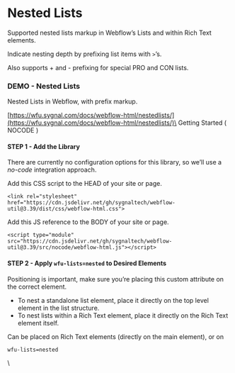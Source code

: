 # Nested Lists

Supported nested lists markup in Webflow’s Lists and within Rich Text elements.

Indicate nesting depth by prefixing list items with `>`’s.

Also supports + and - prefixing for special PRO and CON lists.

### DEMO - Nested Lists <a href="#demo---nested-lists" id="demo---nested-lists"></a>

Nested Lists in Webflow, with prefix markup.

[https://wfu.sygnal.com/docs/webflow-html/nestedlists/](https://wfu.sygnal.com/docs/webflow-html/nestedlists/)\
Getting Started ( NOCODE )

#### STEP 1 - Add the Library <a href="#step-1---add-the-library" id="step-1---add-the-library"></a>

There are currently no configuration options for this library, so we’ll use a _no-code_ integration approach.

Add this CSS script to the HEAD of your site or page.

```
<link rel="stylesheet" href="https://cdn.jsdelivr.net/gh/sygnaltech/webflow-util@3.39/dist/css/webflow-html.css">
```

Add this JS reference to the BODY of your site or page.

```
<script type="module" src="https://cdn.jsdelivr.net/gh/sygnaltech/webflow-util@3.39/src/nocode/webflow-html.js"></script>
```

#### STEP 2 - Apply `wfu-lists=nested` to Desired Elements <a href="#step-2---apply-wfu-listsnested-to-desired-elements" id="step-2---apply-wfu-listsnested-to-desired-elements"></a>

Positioning is important, make sure you’re placing this custom attribute on the correct element.

* To nest a standalone list element, place it directly on the top level element in the list structure.
* To nest lists within a Rich Text element, place it directly on the Rich Text element itself.

Can be placed on Rich Text elements (directly on the main element), or on

`wfu-lists=nested`

\
